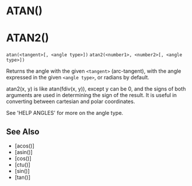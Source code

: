 # ATAN()
# ATAN2()
`atan(<tangent>[, <angle type>])`
`atan2(<number1>, <number2>[, <angle type>])`

  Returns the angle with the given `<tangent>` (arc-tangent), with the angle expressed in the given `<angle type>`, or radians by default.

  atan2(x, y) is like atan(fdiv(x, y)), except y can be 0, and the signs of both arguments are used in determining the sign of the result. It is useful in converting between cartesian and polar coordinates.

  See 'HELP ANGLES' for more on the angle type.


## See Also
- [acos()]
- [asin()]
- [cos()]
- [ctu()]
- [sin()]
- [tan()]

